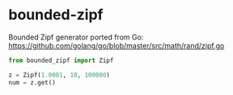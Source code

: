 # bounded-zipf
Bounded Zipf generator ported from Go: https://github.com/golang/go/blob/master/src/math/rand/zipf.go

```python
from bounded_zipf import Zipf

z = Zipf(1.0001, 10, 100000)
num = z.get()
```
